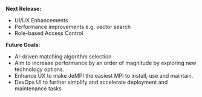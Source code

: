 **Next Release:**

- UI/UX Enhancements
- Performance improvements e.g. vector search
- Role-based Access Control

**Future Goals:**

- AI-driven matching algorithm selection
- Aim to increase performance by an order of magnitude by exploring new technology  options.
- Enhance UX to make JeMPI the easiest MPI to install, use and maintain.
- DevOps UI to further simplify and accelerate deployment and maintenance tasks